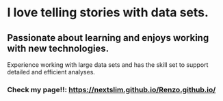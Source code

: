 # I love telling stories with data sets.

## Passionate about learning and enjoys working with new technologies. 
Experience working with large data sets and has the skill set to support detailed and efficient analyses.

### Check my page!!: https://nextslim.github.io/Renzo.github.io/
